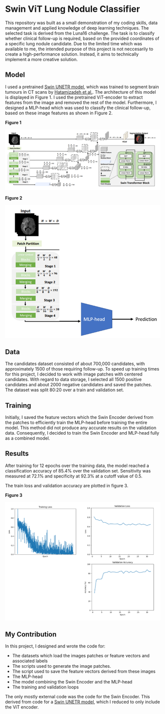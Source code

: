 # Swin ViT Lung Nodule Classifier

This repository was built as a small demonstration of my coding skills, data management and applied knowledge of deep learning techniques. The selected task is derived from the Luna16 challenge. The task is to classify whether clinical follow-up is required, based on the provided coordinates of a specific lung nodule candidate. Due to the limited time which was available to me, the intended purpose of this project is not neccesarily to create a high-performance solution. Instead, it aims to technically implement a more creative solution. 

## Model

I used a pretrained [Swin UNETR model](https://docs.monai.io/en/stable/_modules/monai/networks/nets/swin_unetr.html#SwinUNETR), which was trained to segment brain tumours in CT scans by [Hatamizadeh et al.](https://arxiv.org/abs/2201.01266). The architecture of this model is displayed in Figure 1. I used the pretrained ViT-encoder to extract features from the image and removed the rest of the model. Furthermore, I designed a MLP-head which was used to classify the clinical follow-up, based on these image features as shown in Figure 2.

__Figure 1__

![Figure 1](https://raw.githubusercontent.com/larsleijten/swin_classifier/main/imgs/swin_unetr.png "Figure 1")

__Figure 2__

![Figure 2](https://raw.githubusercontent.com/larsleijten/swin_classifier/main/imgs/my_model.png "Figure 2")


## Data

The candidates dataset consisted of about 700,000 candidates, with approximately 1500 of those requiring follow-up. To speed up training times for this project, I decided to work with image patches with centered candidates. With regard to data storage, I selected all 1500 positive candidates and about 2000 negative candidates and saved the patches. The dataset was split 80:20 over a train and validation set.

## Training

Initially, I saved the feature vectors which the Swin Encoder derived from the patches to efficiently train the MLP-head before training the entire model. This method did not produce any accurate results on the validation data. Consequently, I decided to train the Swin Encoder and MLP-head fully as a combined model. 

## Results

After training for 12 epochs over the training data, the model reached a classification accuracy of 85.4% over the validation set. Sensitivity was measured at 72.1% and specificity at 92.3% at a cutoff value of 0.5.

The train loss and validation accuracy are plotted in figure 3.

__Figure 3__

![Figure 3](https://raw.githubusercontent.com/larsleijten/swin_classifier/main/imgs/results%201-32.png "Figure 3")


## My Contribution

In this project, I designed and wrote the code for:
- The datasets which load the images patches or feature vectors and associated labels
- The scripts used to generate the image patches.
- The script used to save the feature vectors derived from these images
- The MLP-head
- The model combining the Swin Encoder and the MLP-head
- The training and validation loops

The only mostly external code was the code for the Swin Encoder. This derived from code for a [Swin UNETR model](https://docs.monai.io/en/stable/_modules/monai/networks/nets/swin_unetr.html#SwinUNETR), which I reduced to only include the ViT encoder.